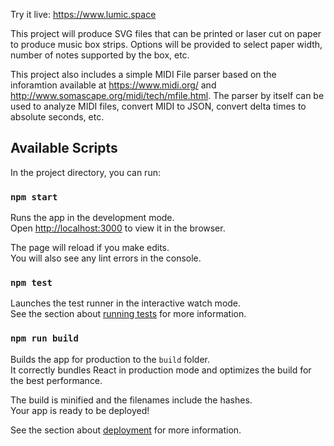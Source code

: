 Try it live: https://www.lumic.space

This project will produce SVG files that can be printed or laser cut on paper to produce music box strips. Options will be provided to select paper width, number of notes supported by the box, etc.

This project also includes a simple MIDI File parser based on the inforamtion available at https://www.midi.org/ and http://www.somascape.org/midi/tech/mfile.html. The parser by itself can be used to analyze MIDI files, convert MIDI to JSON, convert delta times to absolute seconds, etc.

## Available Scripts

In the project directory, you can run:

### `npm start`

Runs the app in the development mode.<br />
Open [http://localhost:3000](http://localhost:3000) to view it in the browser.

The page will reload if you make edits.<br />
You will also see any lint errors in the console.

### `npm test`

Launches the test runner in the interactive watch mode.<br />
See the section about [running tests](https://facebook.github.io/create-react-app/docs/running-tests) for more information.

### `npm run build`

Builds the app for production to the `build` folder.<br />
It correctly bundles React in production mode and optimizes the build for the best performance.

The build is minified and the filenames include the hashes.<br />
Your app is ready to be deployed!

See the section about [deployment](https://facebook.github.io/create-react-app/docs/deployment) for more information.
